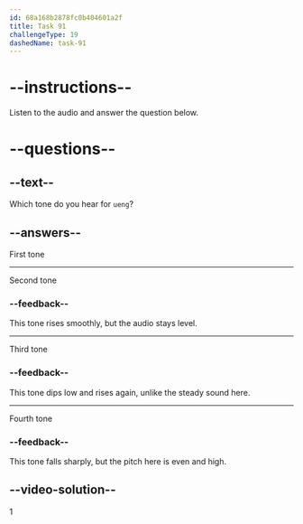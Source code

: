 ```yaml
---
id: 68a168b2878fc0b404601a2f
title: Task 91
challengeType: 19
dashedName: task-91
---
```


<!-- (Audio) A: uēng -->

# --instructions--

Listen to the audio and answer the question below.

# --questions--

## --text--

Which tone do you hear for `ueng`?

## --answers--

First tone

---

Second tone

### --feedback--

This tone rises smoothly, but the audio stays level.

---

Third tone

### --feedback--

This tone dips low and rises again, unlike the steady sound here.

---

Fourth tone

### --feedback--

This tone falls sharply, but the pitch here is even and high.

## --video-solution--

1
